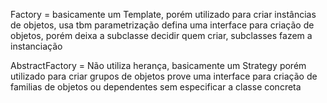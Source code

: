 Factory = basicamente um Template, porém utilizado para criar instâncias de objetos, usa tbm parametrização
  defina uma interface para criação de objetos, porém deixa a subclasse decidir quem criar, subclasses fazem a instanciação

AbstractFactory = Não utiliza herança, basicamente um Strategy porém utilizado para criar grupos de objetos
  prove uma interface para criação de familias de objetos ou dependentes sem especificar a classe concreta

